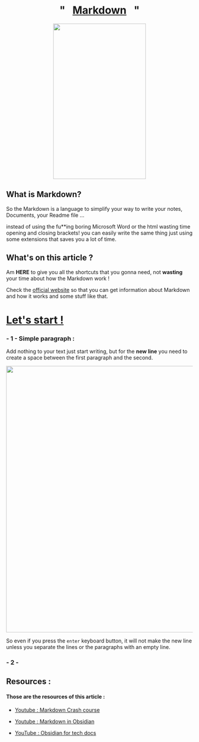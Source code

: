 <h1 align = "center" >"&nbsp;&nbsp;&nbsp;<u>Markdown</u>&nbsp;&nbsp;&nbsp;"</h1>

<p align = "center">
<img src="https://camo.githubusercontent.com/bbdb181f583c450073d36cb77e544e613b49f062773f96cdaa065da5a5f0de95/68747470733a2f2f692e696d67666c69702e636f6d2f39626e7737722e6a7067" width="250" height="420">
</p>


## What is Markdown?

So the Markdown is a language to simplify your way to write your notes, Documents, your Readme file ... 

instead of using the fu\*\*ing boring Microsoft Word or the html wasting time opening and closing brackets! you can easily write the same thing just using some extensions that saves you a lot of time. 

## What's on this article ?

Am **HERE** to give you all the shortcuts that you gonna need, not **wasting** your time about how the Markdown work !

Check the [official website](https://www.markdownguide.org/getting-started/) so that you can get information about Markdown and how it works and some stuff like that. 


# <u>Let's start !</u>
### - 1 - Simple paragraph : 
Add nothing to your text just start writing, but for the **new line** you need to create a space between the first paragraph and the second.

<img src="https://lh3.googleusercontent.com/fife/ALs6j_F0DV-YsxJTl-58fOnyMA4a6ywNDqwMDfwf3P0-DEqOV2DzaZFpIu4yn84lSG8ENb4Mox0OEvVq-2MTWL4HbUPsiqYPpiXS4mG0co1i5hBwhmXcVeCBnY2rXu9SDu0EE4U41Tlju6_3RXaOCqzqegi1orl47PMifmwZGBsvqg88p_gJSY1wC80GPdHY1aAJW-QGstUiCqUJiLMgl5hZ_hjYAGp0KFuTwO9Tvv9O4VQ8zlz4G1KdaO1Z_lgk_XYj1e96qEtqmSRIFrY4BSHE4NMkRcU1kjXg8lm9QeBnIx_R7Au3aMS-abWXihSe5P_N1_FQYlz2iwu-c8vZDnsiZ7eR_fk4rGMuqDeuA8uCU61yJpZTM-fCEkDhp7jo9n1fmM0BFYP3UeTaplRgVGfmdcC5IZa5-tK36alH2_6P4F4PWzTl_OmNBUJamMs_pGHFowpCKYO2jIDdhUGS3S4t_ndhr-PdIX7EPryAKdH2D8SZ-Va8tBRpXIcRku8wo-7jiRFAt6irihRS-gJEFMQjtFDWNSUpnY3YcZPr-jJbn5c3_9a3HnDlPIhXOUmcBnQ6lO3SXXnoesrto6e09dGRkp2WcxsqUTmtz6_gC93hgknu72EpMDPpjTM5nIKuQMTf7BCPSdBjWtKFYEe19_QcFQs1BaVZWGNur4yeZhXWQJizhlWQHSh0Hd3_m8kAwkuZdH5ORtWlGeEJXWadfQ2lJrCT8z1HcSx4JwGeJWCBWPS5WhOEWc_GMZo8MTVhJtEJkYN2ET5TEDaffoklhLHrZI-D8MkYr9XEtO5_qLDn1q-le8-ya7Bnboec_KAkC7pGL0SXJI5Qa-hVyIicKjvh68gY0IG5yxLIAtTs_JbAT1phanKA9HXPsypYSP0hGTpY5T3_rZD270jd48EygYDrhIM2CTLkmht_RRvoscL7jDZNP0LdSmTzSopYgKKBa1d4exIiiqT9k5u4Se4oT8HvQwF6EAFmcTbY2chmi3-bZFFmr74cBchBhUgfDvnc37qMIEL32-yNh5SYj3zpsm56NrReFxGfKvMkehPv7NWWrIrrZvrlEYAkxWLFd67M8D3R-mZFSx04LdPUd7RV7Kr-WATuu7JPu9xR6k3P2F_gxcLtpiwxEmtPxS-Ml82iOj8w1tUo_qA5sWNncUnQ1vV4-kUFGQyioEv1-GoOH4X4mP-ZuyyleGabhYP4e0ygGOjN5VPBro0cTfXVuEqD-Gv2jwsTkYCVlTjOjr3ALzbaJguucMswo1FiqSIFc3S5m27TcpqjIt8R9H5bcirfXQV60nSOnGdpGWcwYqgvIZrkFeLUlgba1ekYIm4oKK-X_almflAEBbTeYoeLLm9-CNZU0C0khVZ6BoJuRUAsbDBtUkUXkBG-sows2KoECtpzU2d919Rm8UhJ__aaw5z3QSGLEzjxR3-u8gNv6nX-JRS42E-Ge7nzckghpD8qFCQDgqwx2mjNST3dthPNZx3s9K_koUp2ChTE6vHOhYlLhjzCot9AMhQotwIRkLKifVwOib5fBClPle-LKBFBKxDyySZ0yf4S7cpG-QdR3wU3deC21M9VCDODytHU0zlExm6xtFGwmt1nqTcTUlaJn1_t=w1920-h932" width="720" />

So even if you press the `enter`  keyboard button, it will not make the new line unless you separate the lines or the paragraphs with an empty line.

### - 2 - 
## Resources :
#### Those are the resources of this article :

- [Youtube : Markdown Crash course](https://www.youtube.com/watch?v=_PPWWRV6gbA&t=60s&ab_channel=WebDevSimplified)  

- [Youtube : Markdown in Obsidian](https://www.youtube.com/watch?v=d8fXEhWy_rY&ab_channel=FromSergio)

- [YouTube : Obsidian for tech docs](https://www.youtube.com/watch?v=cBzc5r-FNW0&ab_channel=ChristianLempa)

